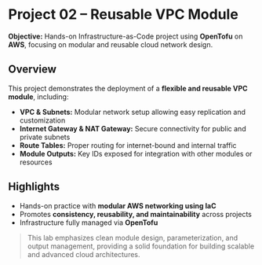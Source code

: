 # Project 02 – Reusable VPC Module

**Objective:** Hands-on Infrastructure-as-Code project using **OpenTofu** on **AWS**, focusing on modular and reusable cloud network design.

## Overview

This project demonstrates the deployment of a **flexible and reusable VPC module**, including:

* **VPC & Subnets:** Modular network setup allowing easy replication and customization
* **Internet Gateway & NAT Gateway:** Secure connectivity for public and private subnets
* **Route Tables:** Proper routing for internet-bound and internal traffic
* **Module Outputs:** Key IDs exposed for integration with other modules or resources

## Highlights

* Hands-on practice with **modular AWS networking using IaC**
* Promotes **consistency, reusability, and maintainability** across projects
* Infrastructure fully managed via **OpenTofu**

> This lab emphasizes clean module design, parameterization, and output management, providing a solid foundation for building scalable and advanced cloud architectures.
